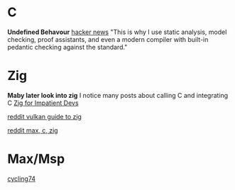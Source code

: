 # C
**Undefined Behavour**
[hacker news](https://news.ycombinator.com/item?id=37541685)
"This is why I use static analysis, model checking, proof assistants, and even a modern compiler with built-in pedantic checking against the standard."


# Zig
**Maby later look into zig**
I notice many posts about calling C and integrating C
[Zig for Impatient Devs](https://www.youtube.com/watch?v=5I4ZkmMS4-0)

[reddit vulkan guide to zig](https://www.reddit.com/r/Zig/comments/18lajgo/vulkan_guide_in_zig/)

[reddit max, c, zig](https://www.reddit.com/r/Zig/comments/13xjt8h/zig_as_a_tool_to_generate_c_based_audio_coding/)


# Max/Msp
[cycling74](https://cycling74.com/)